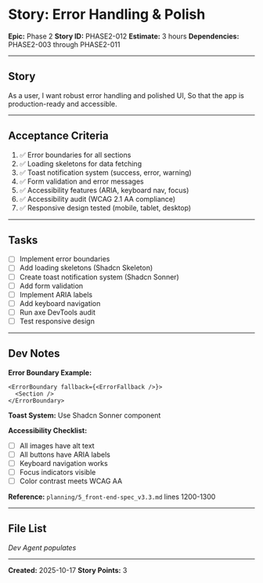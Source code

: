 # Story: Error Handling & Polish

**Epic:** Phase 2
**Story ID:** PHASE2-012
**Estimate:** 3 hours
**Dependencies:** PHASE2-003 through PHASE2-011

---

## Story

As a user, I want robust error handling and polished UI, So that the app is production-ready and accessible.

---

## Acceptance Criteria

1. ✅ Error boundaries for all sections
2. ✅ Loading skeletons for data fetching
3. ✅ Toast notification system (success, error, warning)
4. ✅ Form validation and error messages
5. ✅ Accessibility features (ARIA, keyboard nav, focus)
6. ✅ Accessibility audit (WCAG 2.1 AA compliance)
7. ✅ Responsive design tested (mobile, tablet, desktop)

---

## Tasks

- [ ] Implement error boundaries
- [ ] Add loading skeletons (Shadcn Skeleton)
- [ ] Create toast notification system (Shadcn Sonner)
- [ ] Add form validation
- [ ] Implement ARIA labels
- [ ] Add keyboard navigation
- [ ] Run axe DevTools audit
- [ ] Test responsive design

---

## Dev Notes

**Error Boundary Example:**
```tsx
<ErrorBoundary fallback={<ErrorFallback />}>
  <Section />
</ErrorBoundary>
```

**Toast System:** Use Shadcn Sonner component

**Accessibility Checklist:**
- [ ] All images have alt text
- [ ] All buttons have ARIA labels
- [ ] Keyboard navigation works
- [ ] Focus indicators visible
- [ ] Color contrast meets WCAG AA

**Reference:** `planning/5_front-end-spec_v3.3.md` lines 1200-1300

---

## File List

_Dev Agent populates_

---

**Created:** 2025-10-17
**Story Points:** 3
